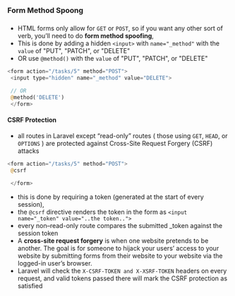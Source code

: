 <!-- @format -->

### Form Method Spoong

- HTML forms only allow for `GET` or `POST`, so if you want any other sort of verb, you’ll need to do **form method spoofing**,
- This is done by adding a hidden `<input>` with `name="_method"` with the `value` of "PUT", "PATCH", or "DELETE"
- OR use `@method()` with the `value` of "PUT", "PATCH", or "DELETE"

```php
<form action="/tasks/5" method="POST">
 <input type="hidden" name="_method" value="DELETE">

 // OR
 @method('DELETE')
 </form>
```

#### CSRF Protection

- all routes in Laravel except “read-only” routes ( those using `GET`, `HEAD`, or `OPTIONS` ) are protected against Cross-Site Request Forgery (CSRF) attacks

```php
<form action="/tasks/5" method="POST">
 @csrf

 </form>
```

- this is done by requiring a token (generated at the start of every session),
- the `@csrf` directive renders the token in the form as `<input name="_token" value="..the token..">`
- every non–read-only route compares the submitted \_token against the session token
- A **cross-site request forgery** is when one website pretends to be another. The goal is for someone to hijack your users’ access to your website by submitting forms from their website to your website via the logged-in user’s browser.
- Laravel will check the `X-CSRF-TOKEN and X-XSRF-TOKEN` headers on every request, and valid tokens passed there will mark the CSRF protection as satisfied
